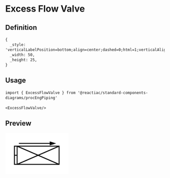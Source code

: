 # Excess Flow Valve

## Definition

```
{
  _style: 'verticalLabelPosition=bottom;align=center;dashed=0;html=1;verticalAlign=top;shape=mxgraph.pid.piping.excess_flow_valve2;',
  _width: 50,
  _height: 25,
}
```

## Usage

```
import { ExcessFlowValve } from '@reactiac/standard-components-diagrams/procEngPiping'

<ExcessFlowValve/>
```

## Preview

<img src="./excess-flow-valve.png" width="200"/>
